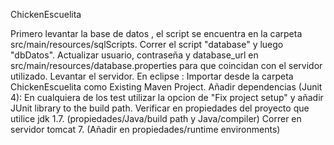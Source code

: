 ChickenEscuelita

Primero levantar la base de datos , el script se encuentra en la carpeta src/main/resources/sqlScripts.
  Correr el script "database" y luego "dbDatos". 
  Actualizar usuario, contraseña y database_url en src/main/resources/database.properties para que coincidan con el servidor utilizado.
  Levantar el  servidor.
En eclipse  :
  Importar desde la carpeta ChickenEscuelita como Existing Maven Project.
  Añadir dependencias (Junit 4): En cualquiera de los test utilizar la opcion de "Fix project setup" y añadir JUnit library to the build path.
  Verificar en propiedades del proyecto que utilice jdk 1.7. (propiedades/Java/build path y Java/compiler)
  Correr en servidor tomcat 7. (Añadir en propiedades/runtime environments)
  
